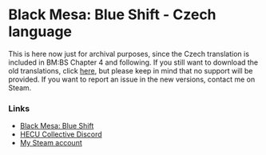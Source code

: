 # Black Mesa: Blue Shift - Czech language
This is here now just for archival purposes, since the Czech translation is included in BM:BS Chapter 4 and following. If you still want to download the old translations, click [here](https://github.com/Fjuro/bm-bs-cz/releases/tag/v1.0), but please keep in mind that no support will be provided. If you want to report an issue in the new versions, contact me on Steam.

### Links
- [Black Mesa: Blue Shift](https://steamcommunity.com/sharedfiles/filedetails/?id=2424633574)
- [HECU Collective Discord](https://discord.gg/YYTYHJq3XB)
- [My Steam account](https://steamcommunity.com/id/Fjuro)
